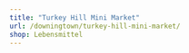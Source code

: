 ```yaml
---
title: "Turkey Hill Mini Market"
url: /downingtown/turkey-hill-mini-market/
shop: Lebensmittel
---
```

